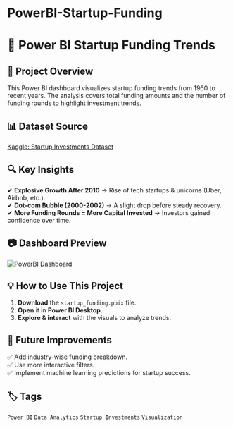 # PowerBI-Startup-Funding

# 🚀 Power BI Startup Funding Trends  

## 📌 Project Overview  
This Power BI dashboard visualizes startup funding trends from 1960 to recent years. The analysis covers total funding amounts and the number of funding rounds to highlight investment trends.  

## 📊 Dataset Source  
[Kaggle: Startup Investments Dataset](https://www.kaggle.com/datasets/justinas/startup-investments)  

## 🔍 Key Insights  
✔ **Explosive Growth After 2010** → Rise of tech startups & unicorns (Uber, Airbnb, etc.).  
✔ **Dot-com Bubble (2000-2002)** → A slight drop before steady recovery.  
✔ **More Funding Rounds = More Capital Invested** → Investors gained confidence over time.  

## 📷 Dashboard Preview  
![PowerBI Dashboard](https://github.com/user-attachments/assets/77cca78f-b35b-486f-a4bc-672815b8a372)

## 💡 How to Use This Project  
1. **Download** the `startup_funding.pbix` file.  
2. **Open** it in **Power BI Desktop**.  
3. **Explore & interact** with the visuals to analyze trends.  

## 🔮 Future Improvements  
✅ Add industry-wise funding breakdown.  
✅ Use more interactive filters.  
✅ Implement machine learning predictions for startup success.  

## 🏷️ Tags  
`Power BI` `Data Analytics` `Startup Investments` `Visualization`
